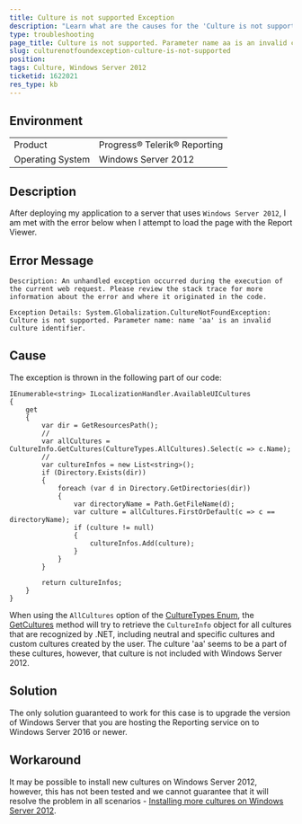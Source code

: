```yaml
---
title: Culture is not supported Exception
description: "Learn what are the causes for the 'Culture is not supported' exception and how to resolve the problem."
type: troubleshooting
page_title: Culture is not supported. Parameter name aa is an invalid culture identifier.
slug: culturenotfoundexception-culture-is-not-supported
position: 
tags: Culture, Windows Server 2012
ticketid: 1622021
res_type: kb
---
```


## Environment
<table>
	<tbody>
		<tr>
			<td>Product</td>
			<td>Progress® Telerik® Reporting</td>
		</tr>
		<tr>
			<td>Operating System</td>
			<td>Windows Server 2012</td>
		</tr>
	</tbody>
</table>


## Description

After deploying my application to a server that uses `Windows Server 2012`, I am met with the error below when I attempt to load the page with the Report Viewer.

## Error Message

````
Description: An unhandled exception occurred during the execution of the current web request. Please review the stack trace for more information about the error and where it originated in the code.

Exception Details: System.Globalization.CultureNotFoundException: Culture is not supported. Parameter name: name 'aa' is an invalid culture identifier.
````

## Cause

The exception is thrown in the following part of our code:

````CSharp
IEnumerable<string> ILocalizationHandler.AvailableUICultures
{
	get
	{
		var dir = GetResourcesPath();
		//
		var allCultures = CultureInfo.GetCultures(CultureTypes.AllCultures).Select(c => c.Name);
		//
		var cultureInfos = new List<string>();
		if (Directory.Exists(dir))
		{
			foreach (var d in Directory.GetDirectories(dir))
			{
				var directoryName = Path.GetFileName(d);
				var culture = allCultures.FirstOrDefault(c => c == directoryName);
				if (culture != null)
				{
					cultureInfos.Add(culture);
				}
			}
		}

		return cultureInfos;
	}
}
````

When using the `AllCultures` option of the [CultureTypes Enum](https://learn.microsoft.com/en-us/dotnet/api/system.globalization.culturetypes), the [GetCultures](https://learn.microsoft.com/en-us/dotnet/api/system.globalization.cultureinfo.getcultures) method will try to retrieve the `CultureInfo` object for all cultures that are recognized by .NET, including neutral and specific cultures and custom cultures created by the user. The culture 'aa' seems to be a part of these cultures, however, that culture is not included with Windows Server 2012.


## Solution

The only solution guaranteed to work for this case is to upgrade the version of Windows Server that you are hosting the Reporting service on to Windows Server 2016 or newer.

## Workaround

It may be possible to install new cultures on Windows Server 2012, however, this has not been tested and we cannot guarantee that it will resolve the problem in all scenarios - [Installing more cultures on Windows Server 2012](https://stackoverflow.com/questions/28281161/installing-more-cultures-on-windows-server-2012).

